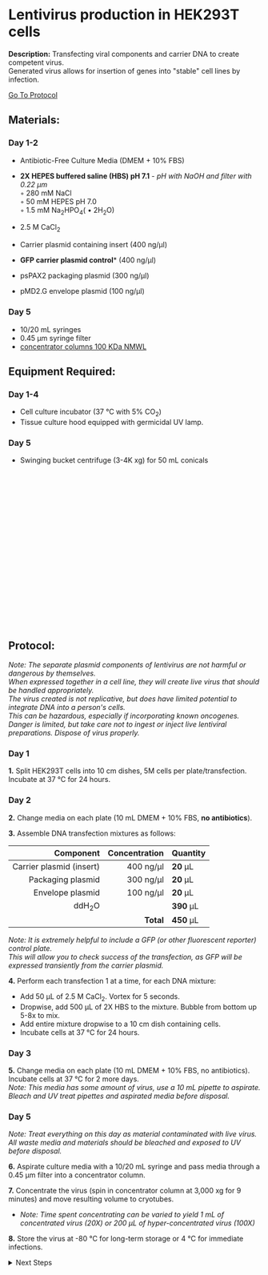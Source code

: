 Lentivirus production in HEK293T cells
================================================================================
**Description:** Transfecting viral components and carrier DNA to create competent virus.<br/>
Generated virus allows for insertion of genes into "stable" cell lines by infection.

[Go To Protocol](#protocol)

Materials:
--------------------------------------------------------------------------------
### Day 1-2
  * Antibiotic-Free Culture Media (DMEM + 10% FBS)
  * **2X HEPES buffered saline (HBS) pH 7.1** - _pH with NaOH and filter with 0.22 µm_  
    ◦ 280 mM NaCl    
    ◦ 50 mM HEPES pH 7.0  
    ◦ 1.5 mM Na<sub>2</sub>HPO<sub>4</sub>( • 2H<sub>2</sub>O)
    
  * 2.5 M CaCl<sub>2</sub>
  * Carrier plasmid containing insert (400 ng/µl)
  * **GFP carrier plasmid control*** (400 ng/µl)
  * psPAX2 packaging plasmid (300 ng/µl)
  * pMD2.G envelope plasmid (100 ng/µl)

### Day 5
  * 10/20 mL syringes
  * 0.45 µm syringe filter
  * [concentrator columns 100 KDa NMWL](https://www.emdmillipore.com/US/en/product/Amicon-Ultra-15-Centrifugal-Filter-Unit,MM_NF-UFC910024)

Equipment Required:
--------------------------------------------------------------------------------
### Day 1-4

  * Cell culture incubator (37 °C with 5% CO<sub>2</sub>)
  * Tissue culture hood equipped with germicidal UV lamp.

### Day 5

  * Swinging bucket centrifuge (3-4K xg) for 50 mL conicals 
  
<br/><br/><br/><br/><br/><br/><br/><br/><br/><br/><br/><br/><br/><br/><br/><br/><br/><br/>

Protocol:
--------------------------------------------------------------------------------
_Note: The separate plasmid components of lentivirus are not harmful or dangerous by themselves._<br/>
_When expressed together in a cell line, they will create live virus that should be handled appropriately._<br/>
_The virus created is not replicative, but does have limited potential to integrate DNA into a person's cells._<br/>
_This can be hazardous, especially if incorporating known oncogenes._<br/>
_Danger is limited, but take care not to ingest or inject live lentiviral preparations. Dispose of virus properly._

### Day 1

**1.** Split HEK293T cells into 10 cm dishes, 5M cells per plate/transfection. Incubate at 37 °C for 24 hours.

### Day 2

**2.** Change media on each plate (10 mL DMEM + 10% FBS, **no antibiotics**).

**3.** Assemble DNA transfection mixtures as follows:

  | Component | Concentration | Quantity | 
  | ---------: | ---------: | :---------- |
  | Carrier plasmid (insert) | 400 ng/µl | **20**  µL | 
  | Packaging plasmid | 300 ng/µl | **20**  µL |
  | Envelope plasmid | 100 ng/µl | **20**  µL |  
  | ddH<sub>2</sub>O |  | **390**  µL | 
  || **Total** | **450** µL |
  
  _Note: It is extremely helpful to include a GFP (or other fluorescent reporter) control plate.<br/>
   This will allow you to check success of the transfection, as GFP will be expressed transiently from the carrier plasmid._
  
**4.** Perform each transfection 1 at a time, for each DNA mixture:
  *  Add 50 µL of 2.5 M CaCl<sub>2</sub>. Vortex for 5 seconds.
  *  Dropwise, add 500 µL of 2X HBS to the mixture. Bubble from bottom up 5-8x to mix.
  *  Add entire mixture dropwise to a 10 cm dish containing cells.
  *  Incubate cells at 37 °C for 24 hours.

### Day 3

**5.** Change media on each plate (10 mL DMEM + 10% FBS, no antibiotics). Incubate cells at 37 °C for 2 more days.<br/>
  _Note: This media has some amount of virus, use a 10 mL pipette to aspirate._<br/>
  _Bleach and UV treat pipettes and aspirated media before disposal._

### Day 5
_Note: Treat everything on this day as material contaminated with live virus._<br/>
_All waste media and materials should be bleached and exposed to UV before disposal._

**6.** Aspirate culture media with a 10/20 mL syringe and pass media through a 0.45 µm filter into a concentrator column.

**7.** Concentrate the virus (spin in concentrator column at 3,000 xg for 9 minutes) and move resulting volume to cryotubes.
  * _Note: Time spent concentrating can be varied to yield 1 mL of concentrated virus (20X) or 200 µL of hyper-concentrated virus (100X)_

**8.** Store the virus at -80 °C for long-term storage or 4 °C for immediate infections.



<details>
  <summary>Next Steps</summary>
  

</p> <a href="./Infection-and-Selection.md">
Stable Cell Line Generation</a>

</details>
